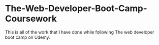 # The-Web-Developer-Boot-Camp-Coursework
This is all of the work that I have done while following The web developer boot camp on Udemy.
